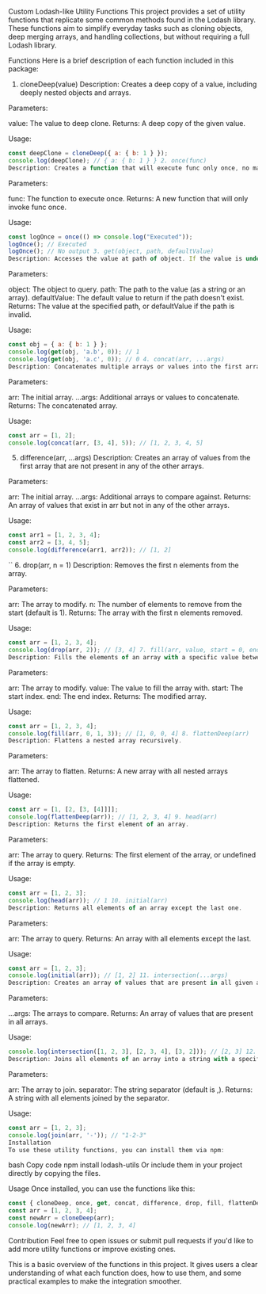 Custom Lodash-like Utility Functions
This project provides a set of utility functions that replicate some common methods found in the Lodash library. These functions aim to simplify everyday tasks such as cloning objects, deep merging arrays, and handling collections, but without requiring a full Lodash library.

Functions
Here is a brief description of each function included in this package:

1. cloneDeep(value)
   Description: Creates a deep copy of a value, including deeply nested objects and arrays.

Parameters:

value: The value to deep clone.
Returns: A deep copy of the given value.

Usage:

```javascript
const deepClone = cloneDeep({ a: { b: 1 } });
console.log(deepClone); // { a: { b: 1 } } 2. once(func)
Description: Creates a function that will execute func only once, no matter how many times it's called.
```

Parameters:

func: The function to execute once.
Returns: A new function that will only invoke func once.

Usage:

```javascript
const logOnce = once(() => console.log("Executed"));
logOnce(); // Executed
logOnce(); // No output 3. get(object, path, defaultValue)
Description: Accesses the value at path of object. If the value is undefined, it returns the defaultValue.

```

Parameters:

object: The object to query.
path: The path to the value (as a string or an array).
defaultValue: The default value to return if the path doesn't exist.
Returns: The value at the specified path, or defaultValue if the path is invalid.

Usage:

```javascript
const obj = { a: { b: 1 } };
console.log(get(obj, 'a.b', 0)); // 1
console.log(get(obj, 'a.c', 0)); // 0 4. concat(arr, ...args)
Description: Concatenates multiple arrays or values into the first array.
```

Parameters:

arr: The initial array.
...args: Additional arrays or values to concatenate.
Returns: The concatenated array.

Usage:
```javascript
const arr = [1, 2];
console.log(concat(arr, [3, 4], 5)); // [1, 2, 3, 4, 5]
```

5. difference(arr, ...args)
   Description: Creates an array of values from the first array that are not present in any of the other arrays.

Parameters:

arr: The initial array.
...args: Additional arrays to compare against.
Returns: An array of values that exist in arr but not in any of the other arrays.

Usage:
```javascript
const arr1 = [1, 2, 3, 4];
const arr2 = [3, 4, 5];
console.log(difference(arr1, arr2)); // [1, 2]
```

`` 6. drop(arr, n = 1)
Description: Removes the first n elements from the array.

Parameters:

arr: The array to modify.
n: The number of elements to remove from the start (default is 1).
Returns: The array with the first n elements removed.

Usage:

```javascript
const arr = [1, 2, 3, 4];
console.log(drop(arr, 2)); // [3, 4] 7. fill(arr, value, start = 0, end = arr.length)
Description: Fills the elements of an array with a specific value between start and end indices.
```

Parameters:

arr: The array to modify.
value: The value to fill the array with.
start: The start index.
end: The end index.
Returns: The modified array.

Usage:


```javascript
const arr = [1, 2, 3, 4];
console.log(fill(arr, 0, 1, 3)); // [1, 0, 0, 4] 8. flattenDeep(arr)
Description: Flattens a nested array recursively.
```

Parameters:

arr: The array to flatten.
Returns: A new array with all nested arrays flattened.

Usage:

```javascript
const arr = [1, [2, [3, [4]]]];
console.log(flattenDeep(arr)); // [1, 2, 3, 4] 9. head(arr)
Description: Returns the first element of an array.
```

Parameters:

arr: The array to query.
Returns: The first element of the array, or undefined if the array is empty.

Usage:

```javascript
const arr = [1, 2, 3];
console.log(head(arr)); // 1 10. initial(arr)
Description: Returns all elements of an array except the last one.
```

Parameters:

arr: The array to query.
Returns: An array with all elements except the last.

Usage:

```javascript
const arr = [1, 2, 3];
console.log(initial(arr)); // [1, 2] 11. intersection(...args)
Description: Creates an array of values that are present in all given arrays.
```

Parameters:

...args: The arrays to compare.
Returns: An array of values that are present in all arrays.

Usage:

```javascript
console.log(intersection([1, 2, 3], [2, 3, 4], [3, 2])); // [2, 3] 12. join(arr, separator = ',')
Description: Joins all elements of an array into a string with a specified separator.
```

Parameters:

arr: The array to join.
separator: The string separator (default is ,).
Returns: A string with all elements joined by the separator.

Usage:
```javascript
const arr = [1, 2, 3];
console.log(join(arr, '-')); // "1-2-3"
Installation
To use these utility functions, you can install them via npm:

```
bash
Copy code
npm install lodash-utils
Or include them in your project directly by copying the files.

Usage
Once installed, you can use the functions like this:


```javascript
const { cloneDeep, once, get, concat, difference, drop, fill, flattenDeep, head, initial, intersection, join } = require('lodash-utils');
const arr = [1, 2, 3, 4];
const newArr = cloneDeep(arr);
console.log(newArr); // [1, 2, 3, 4]

```
Contribution
Feel free to open issues or submit pull requests if you'd like to add more utility functions or improve existing ones.


This is a basic overview of the functions in this project. It gives users a clear understanding of what each function does, how to use them, and some practical examples to make the integration smoother.
